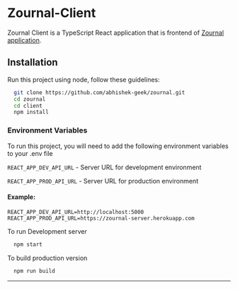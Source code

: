 # Zournal-Client

Zournal Client is a TypeScript React application that is frontend of [Zournal application](https://github.com/abhishek-geek/zournal).

## Installation

Run this project using node, follow these guidelines:

```bash
  git clone https://github.com/abhishek-geek/zournal.git
  cd zournal
  cd client
  npm install
```

### Environment Variables

To run this project, you will need to add the following environment variables to your .env file

`REACT_APP_DEV_API_URL` - Server URL for development environment

`REACT_APP_PROD_API_URL` - Server URL for production environment

#### Example:

```
REACT_APP_DEV_API_URL=http://localhost:5000
REACT_APP_PROD_API_URL=https://zournal-server.herokuapp.com
```

To run Development server

```bash
  npm start
```

To build production version

```bash
  npm run build
```

---
